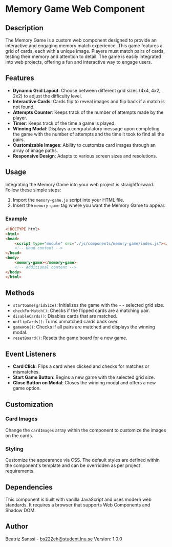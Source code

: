 # Memory Game Web Component

## Description

The Memory Game is a custom web component designed to provide an interactive and engaging memory match experience. This game features a grid of cards, each with a unique image. Players must match pairs of cards, testing their memory and attention to detail. The game is easily integrated into web projects, offering a fun and interactive way to engage users.

## Features

- **Dynamic Grid Layout**: Choose between different grid sizes (4x4, 4x2, 2x2) to adjust the difficulty level.
- **Interactive Cards**: Cards flip to reveal images and flip back if a match is not found.
- **Attempts Counter**: Keeps track of the number of attempts made by the player.
- **Timer**: Keeps track of the time a game is played.
- **Winning Modal**: Displays a congratulatory message upon completing the game with the number of attempts and the time it took to find all the pairs.
- **Customizable Images**: Ability to customize card images through an array of image paths.
- **Responsive Design**: Adapts to various screen sizes and resolutions.

## Usage

Integrating the Memory Game into your web project is straightforward. Follow these simple steps:

1. Import the `memory-game.js` script into your HTML file.
2. Insert the `memory-game` tag where you want the Memory Game to appear.

### Example

```html
<!DOCTYPE html>
<html>
<head>
    <script type="module" src="./js/components/memory-game/index.js"></script>
    <!-- Head content -->
</head>
<body>
    <memory-game></memory-game>
    <!-- Additional content -->
</body>
</html>
```

## Methods

- `startGame(gridSize)`: Initializes the game with the - - selected grid size.
- `checkForMatch()`: Checks if the flipped cards are a matching pair.
- `disableCards()`: Disables cards that are matched.
- `unflipCards()`: Turns unmatched cards back over.
- `gameWon()`: Checks if all pairs are matched and displays the winning modal.
- `resetBoard()`: Resets the game board for a new game.

## Event Listeners

- **Card Click**: Flips a card when clicked and checks for matches or mismatches.
- **Start Game Button**: Begins a new game with the selected grid size.
- **Close Button on Modal**: Closes the winning modal and offers a new game option.

## Customization

### Card Images

Change the `cardImages` array within the component to customize the images on the cards.

### Styling

Customize the appearance via CSS. The default styles are defined within the component's template and can be overridden as per project requirements.

## Dependencies

This component is built with vanilla JavaScript and uses modern web standards. It requires a browser that supports Web Components and Shadow DOM.

## Author

Beatriz Sanssi - <bs222eh@student.lnu.se>
Version: 1.0.0
